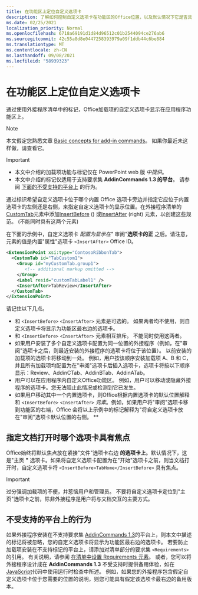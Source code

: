 ```yaml
---
title: 在功能区上定位自定义选项卡
description: 了解如何控制自定义选项卡在功能区的Office位置，以及默认情况下它是否具有焦点。
ms.date: 02/25/2021
localization_priority: Normal
ms.openlocfilehash: 6718a69191d1d84d96512c01b2544094ce276ab6
ms.sourcegitcommit: 42c55a8d8e0447258393979a09f1ddb44c6be884
ms.translationtype: MT
ms.contentlocale: zh-CN
ms.lasthandoff: 09/08/2021
ms.locfileid: "58939323"
---
```

# <a name="position-a-custom-tab-on-the-ribbon"></a>在功能区上定位自定义选项卡

通过使用外接程序清单中的标记，Office加载项的自定义选项卡显示在应用程序功能区上。

> [!NOTE]
> 本文假定您熟悉文章 [Basic concepts for add-in commands](add-in-commands.md)。 如果你最近未这样做，请查看它。

> [!IMPORTANT]
>
> - 本文中介绍的加载项功能与标记仅在 PowerPoint web 版 *中提供*。
> - 本文中介绍的标记仅适用于支持要求集 **AddinCommands 1.3 的平台**。 请参阅 [下面的不受支持的平台上](#behavior-on-unsupported-platforms) 的行为。

通过标识希望自定义选项卡位于哪个内置 Office 选项卡旁边并指定它应位于内置选项卡的左侧还是右侧，来指定自定义选项卡的显示位置。在外接程序清单的[CustomTab](../reference/manifest/customtab.md)元素中添加[InsertBefore](../reference/manifest/customtab.md#insertbefore) () 或[InsertAfter](../reference/manifest/customtab.md#insertafter) (right) 元素，以创建这些规范。  (不能同时具有这两个元素) 

在下面的示例中，自定义选项卡 *配置为显示在"* 审阅"**选项卡的正** 之后。请注意，元素的值是内置"属性"选项卡 `<InsertAfter>` Office ID。 

```xml
<ExtensionPoint xsi:type="ContosoRibbonTab">
  <CustomTab id="TabCustom1">
    <Group id="myCustomTab.group1">
       <!-- additional markup omitted -->
    </Group>
    <Label resid="customTabLabel1" />
    <InsertAfter>TabReview</InsertAfter>
  </CustomTab>
</ExtensionPoint>
```

请记住以下几点。

- 和  `<InsertBefore>`  `<InsertAfter>` 元素是可选的。 如果两者均不使用，则自定义选项卡将显示为功能区最右边的选项卡。
- 和  `<InsertBefore>`  `<InsertAfter>` 元素相互排斥。 不能同时使用这两者。
- 如果用户安装了多个自定义选项卡配置为同一位置的外接程序（例如，在"审阅"选项卡之后，则最近安装的外接程序的选项卡将位于该位置）。 以前安装的加载项的选项卡将移动到一处。 例如，用户按该顺序安装加载项 A、B 和 C，并且所有加载项均配置为在"审阅"选项卡后插入选项卡，选项卡将按以下顺序显示：Review、AddinCTab、AddinBTab、AddinATab。    
- 用户可以在应用程序内自定义Office功能区。 例如，用户可以移动或隐藏外接程序的选项卡。您无法阻止此情况或检测到它已发生。
- 如果用户移动其中一个内置选项卡，则Office根据内置选项卡的默认位置解释 和 `<InsertBefore>` `<InsertAfter>` *元素*。例如，如果用户将"审阅"选项卡移到功能区的右端，Office 会将以上示例中的标记解释为"将自定义选项卡放在"审阅"选项卡默认位置的右侧。 **

## <a name="specifying-which-tab-has-focus-when-the-document-opens"></a>指定文档打开时哪个选项卡具有焦点

Office始终将默认焦点放在紧接"文件"选项卡右边 **的选项卡上**。默认情况下，这是"主页 **"** 选项卡。如果将自定义选项卡配置为在"开始"选项卡之前，则当文档打开时，自定义选项卡将 `<InsertBefore>TabHome</InsertBefore>` 具有焦点。

> [!IMPORTANT]
> 过分强调加载项的不便，并惹恼用户和管理员。 不要将自定义选项卡定位到"主页"选项卡之前，除非外接程序是用户将与文档交互的主要方式。

## <a name="behavior-on-unsupported-platforms"></a>不受支持的平台上的行为

如果外接程序安装在不支持要求集 [AddinCommands 1.3](../reference/requirement-sets/add-in-commands-requirement-sets.md)的平台上，则本文中描述的标记将被忽略，您的自定义选项卡将显示为功能区最右边的选项卡。 若要防止加载项安装在不支持标记的平台上，请添加对清单部分的要求集 `<Requirements>` 的引用。 有关说明，请参阅 [在清单中设置 Requirements 元素](../develop/specify-office-hosts-and-api-requirements.md#set-the-requirements-element-in-the-manifest)。 或者，您可以将外接程序设计成在 **AddinCommands 1.3** 不受支持时提供备用体验，如在 [JavaScript](../develop/specify-office-hosts-and-api-requirements.md#use-runtime-checks-in-your-javascript-code)代码中使用运行时检查中所述。 例如，如果您的外接程序包含假定自定义选项卡位于您需要的位置的说明，则您可能具有假定该选项卡最右边的备用版本。
